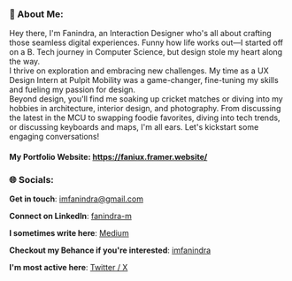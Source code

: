 ### 💫 About Me:
Hey there, I'm Fanindra, an Interaction Designer who's all about crafting those seamless digital experiences. Funny how life works out—I started off on a B. Tech journey in Computer Science, but design stole my heart along the way. <br> I thrive on exploration and embracing new challenges. My time as a UX Design Intern at Pulpit Mobility was a game-changer, fine-tuning my skills and fueling my passion for design. <br> Beyond design, you'll find me soaking up cricket matches or diving into my hobbies in architecture, interior design, and photography. From discussing the latest in the MCU to swapping foodie favorites, diving into tech trends, or discussing keyboards and maps, I'm all ears. Let's kickstart some engaging conversations!


#### My Portfolio Website: https://faniux.framer.website/

### 🌐 Socials:

**Get in touch**: [imfanindra@gmail.com](mailto:imfanindra@gmail.com)

**Connect on LinkedIn**: [fanindra-m](https://linkedin.com/in/fanindra-m)

**I sometimes write here**: [Medium](https://imfanindra.medium.com/)

**Checkout my Behance if you're interested**: [imfanindra](https://www.behance.net/imfanindra)

**I'm most active here**: [Twitter / X](https://twitter.com/imfanindra)
